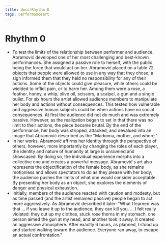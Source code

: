 ```yaml
---
title: docs/Rhythm 0
tags: performanceart
---
```


# Rhythm 0
- To test the limits of the relationship between performer and audience, Abramović developed one of her most challenging and best-known performances. She assigned a passive role to herself, with the public being the force that would act on her. Abramović placed on a table 72 objects that people were allowed to use in any way that they chose; a sign informed them that they held no responsibility for any of their actions. Some of the objects could give pleasure, while others could be wielded to inflict pain, or to harm her. Among them were a rose, a feather, honey, a whip, olive oil, scissors, a scalpel, a gun and a single bullet. For six hours the artist allowed audience members to manipulate her body and actions without consequences. This tested how vulnerable and aggressive human subjects could be when actions have no social consequences. At first the audience did not do much and was extremely passive. However, as the realization began to set in that there was no limit to their actions, the piece became brutal. By the end of the performance, her body was stripped, attacked, and devalued into an image that Abramović described as the "Madonna, mother, and whore."
- In her works, Abramović affirms her identity through the perspective of others, however, more importantly by changing the roles of each player, the identity and nature of humanity at large is unraveled and showcased. By doing so, the individual experience morphs into a collective one and creates a powerful message. Abramović's art also represents the objectification of the female body, as she remains motionless and allows spectators to do as they please with her body; the audience pushes the limits of what one would consider acceptable. By presenting her body as an object, she explores the elements of danger and physical exhaustion.
- Initially, members of the audience reacted with caution and modesty, but as time passed (and the artist remained passive) people began to act more aggressively. As Abramović described it later: "What I learned was that ... if you leave it up to the audience, they can kill you. ... I felt really violated: they cut up my clothes, stuck rose thorns in my stomach, one person aimed the gun at my head, and another took it away. It created an aggressive atmosphere. After exactly 6 hours, as planned, I stood up and started walking toward the audience. Everyone ran away, to escape an actual confrontation."